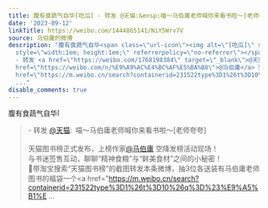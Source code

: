 ```yaml
---
title: 腹有食蔬气自华[吃瓜] - 转发 @天猫:&ensp;喵～马伯庸老师喊你来看书啦～[老师夸夸]天猫图书榜正式发布，上榜作家@马伯庸 空降发榜活动现场！与书迷签售互动，聊...
date: '2023-09-12'
linkTitle: https://weibo.com/1444865141/NiY5Wrv7V
source: 马伯庸的微博
description: "腹有食蔬气自华<span class=\"url-icon\"><img alt=\"[吃瓜]\" src=\"https://h5.sinaimg.cn/m/emoticon/icon/default/d_chigua-7a95e6efc4.png\"
  style=\"width:1em; height:1em;\" referrerpolicy=\"no-referrer\"></span><br><blockquote>
  - 转发 <a href=\"https://weibo.com/1768198384\" target=\"_blank\">@天猫</a>: 喵～马伯庸老师喊你来看书啦～[老师夸夸]<br><br>天猫图书榜正式发布，上榜作家<a
  href=\"https://weibo.com/n/%E9%A9%AC%E4%BC%AF%E5%BA%B8\">@马伯庸</a> 空降发榜活动现场！<br>与书迷签售互动，聊聊“精神食粮”与“鲜美食材”之间的小秘密！<br>\U0001F381带淘宝搜索“天猫图书榜”的截图转发本条微博，抽3位各送装有马伯庸老师图书的福袋一个<a
  href=\"https://m.weibo.cn/search?containerid=231522type%3D1%26t%3D10%26q%3D%23%E9%A5%B1%E
  ..."
disable_comments: true
---
```

腹有食蔬气自华<span class="url-icon"><img alt="[吃瓜]" src="https://h5.sinaimg.cn/m/emoticon/icon/default/d_chigua-7a95e6efc4.png" style="width:1em; height:1em;" referrerpolicy="no-referrer"></span><br><blockquote> - 转发 <a href="https://weibo.com/1768198384" target="_blank">@天猫</a>: 喵～马伯庸老师喊你来看书啦～[老师夸夸]<br><br>天猫图书榜正式发布，上榜作家<a href="https://weibo.com/n/%E9%A9%AC%E4%BC%AF%E5%BA%B8">@马伯庸</a> 空降发榜活动现场！<br>与书迷签售互动，聊聊“精神食粮”与“鲜美食材”之间的小秘密！<br>🎁带淘宝搜索“天猫图书榜”的截图转发本条微博，抽3位各送装有马伯庸老师图书的福袋一个<a href="https://m.weibo.cn/search?containerid=231522type%3D1%26t%3D10%26q%3D%23%E9%A5%B1%E ...